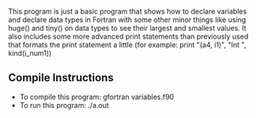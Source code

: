 This program is just a basic program that shows how to declare variables and declare data types in Fortran with some other minor things like using huge() and tiny() on data types to see their largest and smallest values. It also includes some more advanced print statements than previously used that formats the print statement a little (for example: print "(a4, i1)", "Int ", kind(i_num1))

## Compile Instructions

- To compile this program: gfortran variables.f90
- To run this program: ./a.out
